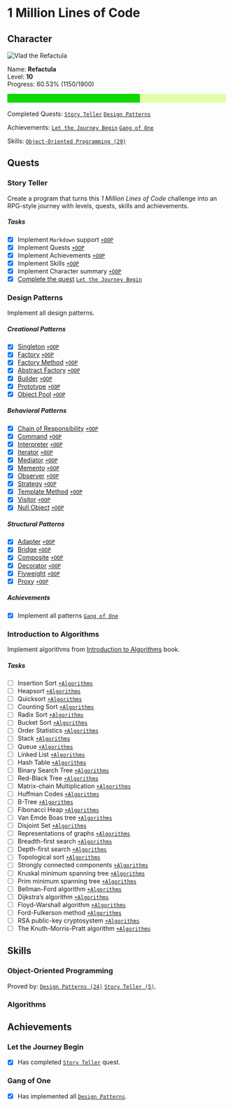 # 1 Million Lines of Code

## Character

<img src="https://github.com/Refactula.png" alt="Vlad the Refactula" width="200px"/>

Name: **Refactula**  
Level: **10**  
Progress: 60.53% (1150/1900)  

![Progress: 60.53%](Story/files/progress-bar.png)

Completed Quests: [`Story Teller`](#story-teller) [`Design Patterns`](#design-patterns)

Achievements: [`Let the Journey Begin`](#let-the-journey-begin) [`Gang of One`](#gang-of-one)

Skills: [`Object-Oriented Programming (29)`](#object-oriented-programming)

## Quests

### Story Teller

Create a program that turns this *1 Million Lines of Code* challenge into an RPG-style journey with levels, quests, skills and achievements.

##### Tasks

* [x] Implement `Markdown` support [`+OOP`](#object-oriented-programming)
* [x] Implement Quests [`+OOP`](#object-oriented-programming)
* [x] Implement Achievements [`+OOP`](#object-oriented-programming)
* [x] Implement Skills [`+OOP`](#object-oriented-programming)
* [x] Implement Character summary [`+OOP`](#object-oriented-programming)
* [x] [Complete the quest](Story/src/main/java/refactula/story) [`Let the Journey Begin`](#let-the-journey-begin)

### Design Patterns

Implement all design patterns.

##### Creational Patterns

* [x] [Singleton](DesignPatterns/src/main/java/refactula/design/patterns/creational/singleton) [`+OOP`](#object-oriented-programming)
* [x] [Factory](DesignPatterns/src/main/java/refactula/design/patterns/creational/factory) [`+OOP`](#object-oriented-programming)
* [x] [Factory Method](DesignPatterns/src/main/java/refactula/design/patterns/creational/factory_method) [`+OOP`](#object-oriented-programming)
* [x] [Abstract Factory](DesignPatterns/src/main/java/refactula/design/patterns/creational/abstract_factory) [`+OOP`](#object-oriented-programming)
* [x] [Builder](DesignPatterns/src/main/java/refactula/design/patterns/creational/builder) [`+OOP`](#object-oriented-programming)
* [x] [Prototype](DesignPatterns/src/main/java/refactula/design/patterns/creational/prototype) [`+OOP`](#object-oriented-programming)
* [x] [Object Pool](DesignPatterns/src/main/java/refactula/design/patterns/creational/object_pool) [`+OOP`](#object-oriented-programming)

##### Behavioral Patterns

* [x] [Chain of Responsibility](DesignPatterns/src/main/java/refactula/design/patterns/behavioral/chain_of_responsibility) [`+OOP`](#object-oriented-programming)
* [x] [Command](DesignPatterns/src/main/java/refactula/design/patterns/behavioral/command) [`+OOP`](#object-oriented-programming)
* [x] [Interpreter](DesignPatterns/src/main/java/refactula/design/patterns/behavioral/interpreter) [`+OOP`](#object-oriented-programming)
* [x] [Iterator](DesignPatterns/src/main/java/refactula/design/patterns/behavioral/iterator) [`+OOP`](#object-oriented-programming)
* [x] [Mediator](DesignPatterns/src/main/java/refactula/design/patterns/behavioral/mediator) [`+OOP`](#object-oriented-programming)
* [x] [Memento](DesignPatterns/src/main/java/refactula/design/patterns/behavioral/memento) [`+OOP`](#object-oriented-programming)
* [x] [Observer](DesignPatterns/src/main/java/refactula/design/patterns/behavioral/observer) [`+OOP`](#object-oriented-programming)
* [x] [Strategy](DesignPatterns/src/main/java/refactula/design/patterns/behavioral/strategy) [`+OOP`](#object-oriented-programming)
* [x] [Template Method](DesignPatterns/src/main/java/refactula/design/patterns/behavioral/template_method) [`+OOP`](#object-oriented-programming)
* [x] [Visitor](DesignPatterns/src/main/java/refactula/design/patterns/behavioral/visitor) [`+OOP`](#object-oriented-programming)
* [x] [Null Object](DesignPatterns/src/main/java/refactula/design/patterns/behavioral/null_object) [`+OOP`](#object-oriented-programming)

##### Structural Patterns

* [x] [Adapter](DesignPatterns/src/main/java/refactula/design/patterns/structural/adapter) [`+OOP`](#object-oriented-programming)
* [x] [Bridge](DesignPatterns/src/main/java/refactula/design/patterns/structural/bridge) [`+OOP`](#object-oriented-programming)
* [x] [Composite](DesignPatterns/src/main/java/refactula/design/patterns/structural/composite) [`+OOP`](#object-oriented-programming)
* [x] [Decorator](DesignPatterns/src/main/java/refactula/design/patterns/structural/decorator) [`+OOP`](#object-oriented-programming)
* [x] [Flyweight](DesignPatterns/src/main/java/refactula/design/patterns/structural/flyweight) [`+OOP`](#object-oriented-programming)
* [x] [Proxy](DesignPatterns/src/main/java/refactula/design/patterns/structural/proxy) [`+OOP`](#object-oriented-programming)

##### Achievements

* [x] Implement all patterns [`Gang of One`](#gang-of-one)

### Introduction to Algorithms

Implement algorithms from [Introduction to Algorithms](https://www.amazon.com/Introduction-Algorithms-3rd-MIT-Press/dp/0262033844) book.

##### Tasks

* [ ] Insertion Sort [`+Algorithms`](#algorithms)
* [ ] Heapsort [`+Algorithms`](#algorithms)
* [ ] Quicksort [`+Algorithms`](#algorithms)
* [ ] Counting Sort [`+Algorithms`](#algorithms)
* [ ] Radix Sort [`+Algorithms`](#algorithms)
* [ ] Bucket Sort [`+Algorithms`](#algorithms)
* [ ] Order Statistics [`+Algorithms`](#algorithms)
* [ ] Stack [`+Algorithms`](#algorithms)
* [ ] Queue [`+Algorithms`](#algorithms)
* [ ] Linked List [`+Algorithms`](#algorithms)
* [ ] Hash Table [`+Algorithms`](#algorithms)
* [ ] Binary Search Tree [`+Algorithms`](#algorithms)
* [ ] Red-Black Tree [`+Algorithms`](#algorithms)
* [ ] Matrix-chain Multiplication [`+Algorithms`](#algorithms)
* [ ] Huffman Codes [`+Algorithms`](#algorithms)
* [ ] B-Tree [`+Algorithms`](#algorithms)
* [ ] Fibonacci Heap [`+Algorithms`](#algorithms)
* [ ] Van Emde Boas tree [`+Algorithms`](#algorithms)
* [ ] Disjoint Set [`+Algorithms`](#algorithms)
* [ ] Representations of graphs [`+Algorithms`](#algorithms)
* [ ] Breadth-first search [`+Algorithms`](#algorithms)
* [ ] Depth-first search [`+Algorithms`](#algorithms)
* [ ] Topological sort [`+Algorithms`](#algorithms)
* [ ] Strongly connected components [`+Algorithms`](#algorithms)
* [ ] Kruskal minimum spanning tree [`+Algorithms`](#algorithms)
* [ ] Prim minimum spanning tree [`+Algorithms`](#algorithms)
* [ ] Bellman-Ford algorithm [`+Algorithms`](#algorithms)
* [ ] Dijkstra’s algorithm [`+Algorithms`](#algorithms)
* [ ] Floyd-Warshall algorithm [`+Algorithms`](#algorithms)
* [ ] Ford-Fulkerson method [`+Algorithms`](#algorithms)
* [ ] RSA public-key cryptosystem [`+Algorithms`](#algorithms)
* [ ] The Knuth-Morris-Pratt algorithm [`+Algorithms`](#algorithms)

## Skills

### Object-Oriented Programming

Proved by: [`Design Patterns (24)`](#design-patterns) [`Story Teller (5)`](#story-teller).

### Algorithms

## Achievements

### Let the Journey Begin

* [x] Has completed [`Story Teller`](#story-teller) quest.

### Gang of One

* [x] Has implemented all [`Design Patterns`](#design-patterns).

